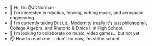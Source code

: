 - 👋 Hi, I’m @JDNorman
- 👀 I’m interested in robotics, fencing, writing music, and aerospace engineering.
- 🌱 I’m currently taking Brit Lit., Modernity (really it's just philosophy), College Algebra, and Rhetoric & Ethics II in High School.
- 💞️ I’m looking to collaborate on music, video games... but not yet.
- 📫 How to reach me ... don't for now, i'm still in school.

<!---
JDNorman/JDNorman is a ✨ special ✨ repository because its `README.md` (this file) appears on your GitHub profile.
You can click the Preview link to take a look at your changes.
--->
